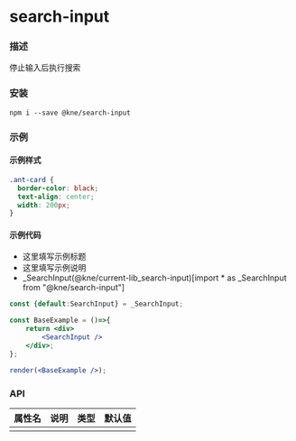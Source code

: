 
# search-input


### 描述

停止输入后执行搜索


### 安装

```shell
npm i --save @kne/search-input
```

### 示例


#### 示例样式

```scss
.ant-card {
  border-color: black;
  text-align: center;
  width: 200px;
}
```

#### 示例代码

- 这里填写示例标题
- 这里填写示例说明
- _SearchInput(@kne/current-lib_search-input)[import * as _SearchInput from "@kne/search-input"]

```jsx
const {default:SearchInput} = _SearchInput;

const BaseExample = ()=>{
    return <div>
        <SearchInput />
    </div>;
};

render(<BaseExample />);

```


### API

| 属性名 | 说明 | 类型 | 默认值 |
|-----|----|----|-----|
|     |    |    |     |

